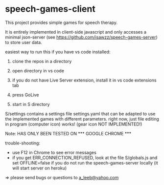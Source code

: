 # speech-games-client

This project provides simple games for speech therapy. 

It is entirely implemented in client-side javascript and only accesses a minimal json-server (see https://github.com/isawzz/speech-games-server) to store user data.

easiest way to run this if you have vs code installed:
1. clone the repos in a directory

2. open directory in vs code

3. if you do not have Live Server extension, install it in vs code extensions tab

4. press GoLive

5. start in S directory 

S/settings contains a settings file settings.yaml that can be adapted to use the implemented games with different parameters. right now, just file editing in program (computer icon) works! (gear icon NOT IMPLEMENTED!)

Note: HAS ONLY BEEN TESTED ON *** GOOGLE CHROME ***

trouble-shooting: 
- use F12 in Chrome to see error messages
- if you get ERR_CONNECTION_REFUSED, look at the file S/globals.js and set OFFLINE=false if you do not run the speech-games-server locally (it will start server on heroku)

=> please send bugs or questions to a_leeb@yahoo.com
